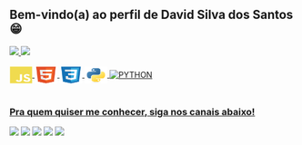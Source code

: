 ## Bem-vindo(a) ao perfil de David Silva dos Santos😁

 <div>
   <a href="https://github.com/zDavidsSantos">
   <img height="180em" src="https://github-readme-stats.vercel.app/api?username=zDavidsSantos&show_icons=true&theme=tokyonight&include_all_commits=true&count_private=true"/>
   <img height="180em" src="https://github-readme-stats.vercel.app/api/top-langs/?username=zDavidsSantos&layout=compact&langs_count=6&theme=tokyonight"/>
</div>
    
<div style="display: inline_block"><br>
  <img align="center" alt="Js" height="30" width="40" src="https://raw.githubusercontent.com/devicons/devicon/master/icons/javascript/javascript-plain.svg">
  <img align="center" alt="HTML" height="30" width="40" src="https://raw.githubusercontent.com/devicons/devicon/master/icons/html5/html5-original.svg">
  <img align="center" alt="CSS" height="30" width="40" src="https://raw.githubusercontent.com/devicons/devicon/master/icons/css3/css3-original.svg">
   <img align="center" alt="PYTHON" height="30" width="40" src="https://raw.githubusercontent.com/devicons/devicon/master/icons/python/python-original.svg">
 
   <img align="center" alt="PYTHON" height="30" width="40" src="https://cdn.jsdelivr.net/gh/devicons/devicon@latest/icons/prolog/prolog-original.svg" />
          
</div>
 
<br>
 
### Pra quem quiser me conhecer, siga nos canais abaixo!
 
<div> 
  <a href="https://www.youtube.com/escrevaAqui" target="_blank"><img src="https://img.shields.io/badge/YouTube-FF0000?style=for-the-badge&logo=youtube&logoColor=white" target="_blank"></a>
  <a href="https://instagram.com/escrevaAqui" target="_blank"><img src="https://img.shields.io/badge/-Instagram-%23E4405F?style=for-the-badge&logo=instagram&logoColor=white" target="_blank"></a>
 <a href="https://discord.gg/zmatrix.dd" target="_blank"><img src="https://img.shields.io/badge/Discord-7289DA?style=for-the-badge&logo=discord&logoColor=white" target="_blank"></a> 
  <a href = "mailto:zmaximus.liga@gmail.com"><img src="https://img.shields.io/badge/-Gmail-%23333?style=for-the-badge&logo=gmail&logoColor=white" target="_blank"></a>
  <a href="https://www.linkedin.com/in/escrevaAqui" target="_blank"><img src="https://img.shields.io/badge/-LinkedIn-%230077B5?style=for-the-badge&logo=linkedin&logoColor=white" target="_blank"></a>
</div>
